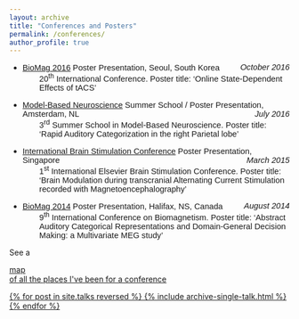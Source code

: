 ```yaml
---
layout: archive
title: "Conferences and Posters"
permalink: /conferences/
author_profile: true
---
```

<p> 
<ul>
<li><span xml:lang="EN-GB" lang="EN-GB"><a href="http://www.biomag2016.org/" target="_top"><span style="font-size: 11.0pt; font-family: 'Calibri',sans-serif; mso-ascii-theme-font: minor-latin; mso-hansi-theme-font: minor-latin;">BioMag 2016</span></a></span> <span style="font-size: 11.0pt; font-family: 'Calibri',sans-serif; mso-ascii-theme-font: minor-latin; mso-hansi-theme-font: minor-latin;" xml:lang="EN-GB" lang="EN-GB">Poster Presentation, Seoul, South Korea <span style="float: right;"><i style="mso-bidi-font-style: normal;">October 2016</i></span></span><br />
<div style="padding-left: 30px; font-size: 11.0pt; font-family: 'Calibri',sans-serif; mso-ascii-theme-font: minor-latin; mso-hansi-theme-font: minor-latin;" xml:lang="EN-GB" lang="EN-GB">20<sup>th</sup> International Conference. Poster title: &lsquo;Online State-Dependent Effects of tACS&rsquo;</div>
</li>
</ul>
<ul>
<li><span xml:lang="EN-GB" lang="EN-GB"><a href="http://www.modelbasedneuroscience.com/" target="_top"><span style="font-size: 11.0pt; font-family: 'Calibri',sans-serif; mso-ascii-theme-font: minor-latin; mso-hansi-theme-font: minor-latin;">Model-Based Neuroscience</span></a></span> <span style="font-size: 11.0pt; font-family: 'Calibri',sans-serif; mso-ascii-theme-font: minor-latin; mso-hansi-theme-font: minor-latin;" xml:lang="EN-GB" lang="EN-GB">Summer School / Poster Presentation, Amsterdam, NL <span style="float: right;"><i style="mso-bidi-font-style: normal;">July 2016</i></span></span><br />
<div style="padding-left: 30px; font-size: 11.0pt; font-family: 'Calibri',sans-serif; mso-ascii-theme-font: minor-latin; mso-hansi-theme-font: minor-latin;" xml:lang="EN-GB" lang="EN-GB">3<sup>rd</sup> Summer School in Model-Based Neuroscience. Poster title: &lsquo;Rapid Auditory Categorization in the right Parietal lobe&rsquo;</div>
</li>
</ul>
<ul>
<li><span xml:lang="EN-GB" lang="EN-GB"><a href="http://www.brainstimconference.com/" target="_top"><span style="font-size: 11.0pt; font-family: 'Calibri',sans-serif; mso-ascii-theme-font: minor-latin; mso-hansi-theme-font: minor-latin;">International Brain Stimulation Conference</span></a></span> <span style="font-size: 11.0pt; font-family: 'Calibri',sans-serif; mso-ascii-theme-font: minor-latin; mso-hansi-theme-font: minor-latin;" xml:lang="EN-GB" lang="EN-GB">Poster Presentation, Singapore <span style="float: right;"><i style="mso-bidi-font-style: normal;">March 2015</i></span></span><br />
<div style="padding-left: 30px; font-size: 11.0pt; font-family: 'Calibri',sans-serif; mso-ascii-theme-font: minor-latin; mso-hansi-theme-font: minor-latin;" xml:lang="EN-GB" lang="EN-GB">1<sup>st</sup> International Elsevier Brain Stimulation Conference. Poster title: &lsquo;Brain Modulation during transcranial Alternating Current Stimulation recorded with Magnetoencephalography&rsquo;</div>
</li>
</ul>
<ul>
<li><span xml:lang="EN-GB" lang="EN-GB"><a href="http://www.biomag2014.org/" target="_top"><span style="font-size: 11.0pt; font-family: 'Calibri',sans-serif; mso-ascii-theme-font: minor-latin; mso-hansi-theme-font: minor-latin;">BioMag 2014</span></a></span> <span style="font-size: 11.0pt; font-family: 'Calibri',sans-serif; mso-ascii-theme-font: minor-latin; mso-hansi-theme-font: minor-latin;" xml:lang="EN-GB" lang="EN-GB">Poster Presentation, Halifax, NS, Canada <span style="float: right;"><i style="mso-bidi-font-style: normal;">August 2014</i></span></span><br />
<div style="padding-left: 30px; font-size: 11.0pt; font-family: 'Calibri',sans-serif; mso-ascii-theme-font: minor-latin; mso-hansi-theme-font: minor-latin;" xml:lang="EN-GB" lang="EN-GB">9<sup>th</sup> International Conference on Biomagnetism. Poster title: &lsquo;Abstract Auditory Categorical Representations and Domain-General Decision Making: a Multivariate MEG study&rsquo;</div>
</li>
</ul>
</p>

<p>See a <div style="text-decoration:underline;"><a href="/talkmap.html">map</a><div> of all the places I've been for a conference</p>

{% for post in site.talks reversed %}
  {% include archive-single-talk.html %}
{% endfor %}

